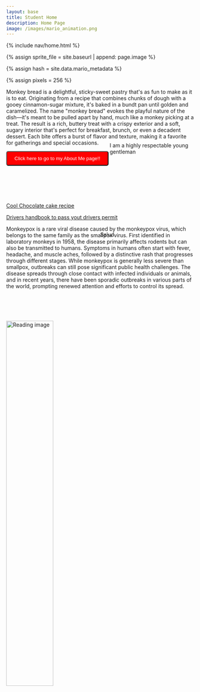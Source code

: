 ```yaml
---
layout: base
title: Student Home 
description: Home Page
image: /images/mario_animation.png
---
```

<!-- Liquid:  statements -->

<!-- Include submenu from _includes to top of pages -->
{% include nav/home.html %}
<!--- Concatenation of site URL to frontmatter image  --->
{% assign sprite_file = site.baseurl | append: page.image %}
<!--- Has is a list variable containing mario metadata for sprite --->
{% assign hash = site.data.mario_metadata %}  
<!--- Size width/height of Sprit images --->
{% assign pixels = 256 %}

<!--- HTML for page contains <p> tag named "Mario" and class properties for a "sprite"  -->

<p id="mario" class="sprite"></p>
  
<!--- Embedded Cascading Style Sheet (CSS) rules, 
define how HTML elements look 
--->
<style>

/*CSS style rules for the id and class of the sprite...
*/
  .sprite {
    height: {{pixels}}px;
    width: {{pixels}}px;
    background-image: url('{{sprite_file}}');
    background-repeat: no-repeat;
  }

  /*background position of sprite element
  */
  #mario {
    background-position: calc({{animations[0].col}} * {{pixels}} * -1px) calc({{animations[0].row}} * {{pixels}}* -1px);
  }
</style>

<!--- Embedded executable code--->
<script>
  ////////// convert YML hash to javascript key:value objects /////////

  var mario_metadata = {}; //key, value object
  {% for key in hash %}  
  
  var key = "{{key | first}}"  //key
  var values = {} //values object
  values["row"] = {{key.row}}
  values["col"] = {{key.col}}
  values["frames"] = {{key.frames}}
  mario_metadata[key] = values; //key with values added

  {% endfor %}

  ////////// game object for player /////////

  class Mario {
    constructor(meta_data) {
      this.tID = null;  //capture setInterval() task ID
      this.positionX = 0;  // current position of sprite in X direction
      this.currentSpeed = 0;
      this.marioElement = document.getElementById("mario"); //HTML element of sprite
      this.pixels = {{pixels}}; //pixel offset of images in the sprite, set by liquid constant
      this.interval = 100; //animation time interval
      this.obj = meta_data;
      this.marioElement.style.position = "absolute";
    }

    animate(obj, speed) {
      let frame = 0;
      const row = obj.row * this.pixels;
      this.currentSpeed = speed;

      this.tID = setInterval(() => {
        const col = (frame + obj.col) * this.pixels;
        this.marioElement.style.backgroundPosition = `-${col}px -${row}px`;
        this.marioElement.style.left = `${this.positionX}px`;

        this.positionX += speed;
        frame = (frame + 1) % obj.frames;

        const viewportWidth = window.innerWidth;
        if (this.positionX > viewportWidth - this.pixels) {
          document.documentElement.scrollLeft = this.positionX - viewportWidth + this.pixels;
        }
      }, this.interval);
    }

    startWalking() {
      this.stopAnimate();
      this.animate(this.obj["Walk"], 3);
    }

    startRunning() {
      this.stopAnimate();
      this.animate(this.obj["Run1"], 6);
    }

    startPuffing() {
      this.stopAnimate();
      this.animate(this.obj["Puff"], 0);
    }

    startCheering() {
      this.stopAnimate();
      this.animate(this.obj["Cheer"], 0);
    }

    startFlipping() {
      this.stopAnimate();
      this.animate(this.obj["Flip"], 0);
    }

    startResting() {
      this.stopAnimate();
      this.animate(this.obj["Rest"], 0);
    }

    stopAnimate() {
      clearInterval(this.tID);
    }
  }

  const mario = new Mario(mario_metadata);

  ////////// event control /////////

  window.addEventListener("keydown", (event) => {
    if (event.key === "ArrowRight") {
      event.preventDefault();
      if (event.repeat) {
        mario.startCheering();
      } else {
        if (mario.currentSpeed === 0) {
          mario.startWalking();
        } else if (mario.currentSpeed === 3) {
          mario.startRunning();
        }
      }
    } else if (event.key === "ArrowLeft") {
      event.preventDefault();
      if (event.repeat) {
        mario.stopAnimate();
      } else {
        mario.startPuffing();
      }
    }
  });

  //touch events that enable animations
  window.addEventListener("touchstart", (event) => {
    event.preventDefault(); // prevent default browser action
    if (event.touches[0].clientX > window.innerWidth / 2) {
      // move right
      if (currentSpeed === 0) { // if at rest, go to walking
        mario.startWalking();
      } else if (currentSpeed === 3) { // if walking, go to running
        mario.startRunning();
      }
    } else {
      // move left
      mario.startPuffing();
    }
  });

  //stop animation on window blur
  window.addEventListener("blur", () => {
    mario.stopAnimate();
  });

  //start animation on window focus
  window.addEventListener("focus", () => {
     mario.startFlipping();
  });

  //start animation on page load or page refresh
  document.addEventListener("DOMContentLoaded", () => {
    // adjust sprite size for high pixel density devices
    const scale = window.devicePixelRatio;
    const sprite = document.querySelector(".sprite");
    sprite.style.transform = `scale(${0.2 * scale})`;
    mario.startResting();
  });

</script>




<p> 
Monkey bread is a delightful, sticky-sweet pastry that's as fun to make as it is to eat.
Originating from a recipe that combines chunks of dough with a gooey cinnamon-sugar mixture, it's baked in a bundt pan until golden and caramelized. 
The name "monkey bread" evokes the playful nature of the dish—it's meant to be pulled apart by hand, much like a monkey picking at a treat. The result is a rich, buttery treat with a crispy exterior and a soft, sugary interior that's perfect for breakfast, brunch, or even a decadent dessert. 
Each bite offers a burst of flavor and texture, making it a favorite for gatherings and special occasions.
</p>



<button type="button" class="dumb" onclick="window.location.href='http://127.0.0.1:4100/student_2025/about/';">Click here to go to my About Me page!!</button>

<style>
  .container {
            position: relative; /* Establishes a reference point for absolute positioning */
            height: 70px;  
        }
  .center {
            position: absolute;
            top: 50%;
            left: 50%;
            transform: translate(10%, -330%); /* Centers text */
        }
  .other {
            position: absolute;
            top: 50%;
            left: 50%;
            transform: translate(0%, -1200%); /* Centers text */
        }
  
  .dumb {
    background-color: red;
    color: white;
    padding: 10px 20px;
    border-radius: 5px;
    cursor: pointer;
  }
</style>
<body>
    <div class="container">
          <div class="center">I am a highly respectable young gentleman</div>
    </div>
</body>





<a href="https://cafedelites.com/chocolate-cake/">Cool Chocolate cake recipe</a>



<a href="https://www.dmv.ca.gov/portal/file/california-driver-handbook-pdf">Drivers handbook to pass yout drivers permit</a>


<p>
Monkeypox is a rare viral disease caused by the monkeypox virus, which belongs to the same family as the smallpox virus. First identified in laboratory monkeys in 1958, the disease primarily affects rodents but can also be transmitted to humans. Symptoms in humans often start with fever, headache, and muscle aches, followed by a distinctive rash that progresses through different stages. While monkeypox is generally less severe than smallpox, outbreaks can still pose significant public health challenges. The disease spreads through close contact with infected individuals or animals, and in recent years, there have been sporadic outbreaks in various parts of the world, prompting renewed attention and efforts to control its spread.
</p>


<body>
  <div class="container">
    <div class="other">Salud</div>
  </div>
</body>

<img src="{{site.baseurl}}/images/Apple-Monkey-Bread-8-min-scaled.jpg" alt="Reading image" style="width:50%"/>